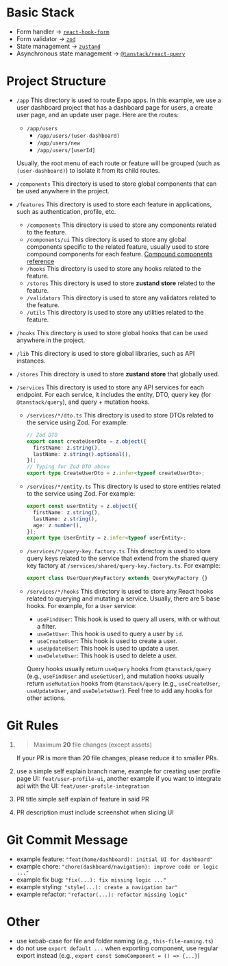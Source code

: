 # Basic Stack

- Form handler -> [`react-hook-form`](https://www.npmjs.com/package/react-hook-form)
- Form validator -> [`zod`](https://www.npmjs.com/package/zod)
- State management -> [`zustand`](https://www.npmjs.com/package/react-hook-form)
- Asynchronous state management -> [`@tanstack/react-query`](https://www.npmjs.com/package/@tanstack/react-query)

# Project Structure

- `/app`
  This directory is used to route Expo apps. In this example, we use a user dashboard project that has a dashboard page for users, a create user page, and an update user page. Here are the routes:

  - `/app/users`
    - `/app/users/(user-dashboard)`
    - `/app/users/new`
    - `/app/users/[userId]`

  Usually, the root menu of each route or feature will be grouped (such as `(user-dashboard)`) to isolate it from its child routes.

- `/components`
  This directory is used to store global components that can be used anywhere in the project.

- `/features`
  This directory is used to store each feature in applications, such as authentication, profile, etc.

  - `/components`
    This directory is used to store any components related to the feature.
  - `/components/ui`
    This directory is used to store any global components specific to the related feature, usually used to store compound components for each feature.
    [Compound components reference](https://www.youtube.com/watch?v=N_WgBU3S9W8)
  - `/hooks`
    This directory is used to store any hooks related to the feature.
  - `/stores`
    This directory is used to store **zustand store** related to the feature.
  - `/validators`
    This directory is used to store any validators related to the feature.
  - `/utils`
    This directory is used to store any utilities related to the feature.

- `/hooks`
  This directory is used to store global hooks that can be used anywhere in the project.

- `/lib`
  This directory is used to store global libraries, such as API instances.

- `/stores`
  This directory is used to store **zustand store** that globally used.

- `/services`
  This directory is used to store any API services for each endpoint. For each service, it includes the entity, DTO, query key (for `@tanstack/query`), and query + mutation hooks.

  - `/services/*/dto.ts`
    This directory is used to store DTOs related to the service using Zod. For example:
    ```typescript
    // Zod DTO
    export const createUserDto = z.object({
      firstName: z.string(),
      lastName: z.string().optional(),
    });
    // Typing for Zod DTO above
    export type CreateUserDto = z.infer<typeof createUserDto>;
    ```
  - `/services/*/entity.ts`
    This directory is used to store entities related to the service using Zod. For example:
    ```typescript
    export const userEntity = z.object({
      firstName: z.string(),
      lastName: z.string(),
      age: z.number(),
    });
    export type UserEntity = z.infer<typeof userEntity>;
    ```
  - `/services/*/query-key.factory.ts`
    This directory is used to store query keys related to the service that extend from the shared query key factory at `/services/shared/query-key.factory.ts`. For example:
    ```typescript
    export class UserQueryKeyFactory extends QueryKeyFactory {}
    ```
  - `/services/*/hooks`
    This directory is used to store any React hooks related to querying and mutating a service. Usually, there are 5 base hooks. For example, for a `User` service:

    - `useFindUser`: This hook is used to query all users, with or without a filter.
    - `useGetUser`: This hook is used to query a user by `id`.
    - `useCreateUser`: This hook is used to create a user.
    - `useUpdateUser`: This hook is used to update a user.
    - `useDeleteUser`: This hook is used to delete a user.

    Query hooks usually return `useQuery` hooks from `@tanstack/query` (e.g., `useFindUser` and `useGetUser`), and mutation hooks usually return `useMutation` hooks from `@tanstack/query` (e.g., `useCreateUser`, `useUpdateUser`, and `useDeleteUser`). Feel free to add any hooks for other actions.

# Git Rules

1. > Maximum **20** file changes (except assets)

   If your PR is more than 20 file changes, please reduce it to smaller PRs.

2. use a simple self explain branch name, example for creating user profile page UI: `feat/user-profile-ui`, another example if you want to integrate api with the UI: `feat/user-profile-integration`

3. PR title simple self explain of feature in said PR
4. PR description must include screenshot when slicing UI

# Git Commit Message

- example feature:
  `"feat(home/dashboard): initial UI for dashboard"`
- example chore:
  `"chore(dashboard/navigation): improve code or logic ..."`
- example fix bug:
  `"fix(...): fix missing logic ..."`
- example styling:
  `"style(...): create a navigation bar"`
- example refactor: `"refactor(...): refactor missing logic"`

# Other

- use kebab-case for file and folder naming (e.g., `this-file-naming.ts`)
- do not use `export default ...` when exporting component, use regular export instead (e.g., `export const SomeComponent = () => {...}`)